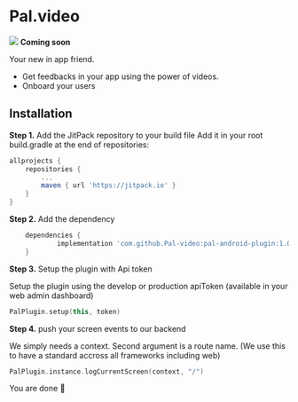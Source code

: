 # Pal.video
[![](https://jitpack.io/v/Pal-video/pal-android-plugin.svg)](https://jitpack.io/#Pal-video/pal-android-plugin)
**Coming soon**

Your new in app friend.

- Get feedbacks in your app using the power of videos.
- Onboard your users

## Installation 
**Step 1.** Add the JitPack repository to your build file
Add it in your root build.gradle at the end of repositories:
```gradle
allprojects {
    repositories {
        ...
        maven { url 'https://jitpack.io' }
    }
}
```
	
**Step 2.** Add the dependency
```gradle 
	dependencies {
	        implementation 'com.github.Pal-video:pal-android-plugin:1.0.0-alpha'
	}
```

**Step 3.** Setup the plugin with Api token

Setup the plugin using the develop or production apiToken (available in your web admin dashboard)
```kotlin
PalPlugin.setup(this, token)
```

**Step 4.** push your screen events to our backend 

We simply needs a context.
Second argument is a route name. (We use this to have a standard accross all frameworks including web)
```kotlin
PalPlugin.instance.logCurrentScreen(context, "/")
```

You are done 👏